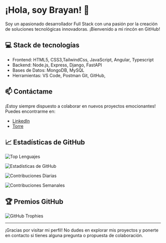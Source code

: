 # ¡Hola, soy Brayan! 👋

Soy un apasionado desarrollador Full Stack con una pasión por la creación de soluciones tecnológicas innovadoras. ¡Bienvenido a mi rincón en GitHub!

## :computer: Stack de tecnologías 

- Frontend: HTML5, CSS3,TailwindCss, JavaScript, Angular, Typescript
- Backend: Node.js, Express, Django, FastAPI
- Bases de Datos: MongoDB, MySQL
- Herramientas: VS Code, Postman Git, GitHub, 


## :mailbox: Contáctame

¡Estoy siempre dispuesto a colaborar en nuevos proyectos emocionantes! Puedes encontrarme en:

- [LinkedIn](https://www.linkedin.com/in/brayan-triana/)
- [Torre](https://torre.ai/s/8fmN5pXHV1)


## 📈 Estadísticas de GitHub
![Top Lenguajes](https://github-readme-stats.vercel.app/api/top-langs/?username=Brayanl0-o)

![Estadísticas de GitHub](https://github-readme-stats.vercel.app/api?username=Brayanl0-o&show_icons=true)

![Contribuciones Diarias](https://github-readme-streak-stats.herokuapp.com/?user=Brayanl0-o)

![Contribuciones Semanales](https://activity-graph.herokuapp.com/graph?username=Brayanl0-o)
## :trophy: Premios GitHub

![GitHub Trophies](https://github-profile-trophy.vercel.app/?username=Brayanl0-o)

---

¡Gracias por visitar mi perfil! No dudes en explorar mis proyectos y ponerte en contacto si tienes alguna pregunta o propuesta de colaboración.
